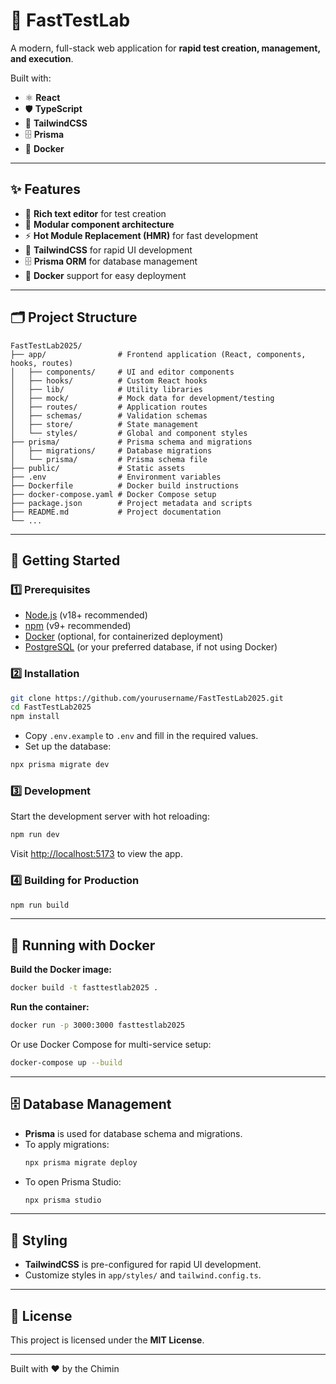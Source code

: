 # 🚀 **FastTestLab**

A modern, full-stack web application for **rapid test creation, management, and execution**.

Built with:
- ⚛️ **React**
- 🛡 **TypeScript**
- 🎨 **TailwindCSS**
- 🗄 **Prisma**
- 🐳 **Docker**

---

## ✨ Features

- 📝 **Rich text editor** for test creation
- 🧩 **Modular component architecture**
- ⚡️ **Hot Module Replacement (HMR)** for fast development
- 🎨 **TailwindCSS** for rapid UI development
- 🗄 **Prisma ORM** for database management
- 🐳 **Docker** support for easy deployment

---

## 🗂️ Project Structure

```text
FastTestLab2025/
├── app/                # Frontend application (React, components, hooks, routes)
│   ├── components/     # UI and editor components
│   ├── hooks/          # Custom React hooks
│   ├── lib/            # Utility libraries
│   ├── mock/           # Mock data for development/testing
│   ├── routes/         # Application routes
│   ├── schemas/        # Validation schemas
│   ├── store/          # State management
│   └── styles/         # Global and component styles
├── prisma/             # Prisma schema and migrations
│   ├── migrations/     # Database migrations
│   └── prisma/         # Prisma schema file
├── public/             # Static assets
├── .env                # Environment variables
├── Dockerfile          # Docker build instructions
├── docker-compose.yaml # Docker Compose setup
├── package.json        # Project metadata and scripts
├── README.md           # Project documentation
└── ...
```

---

## 🏁 Getting Started

### 1️⃣ Prerequisites
- [Node.js](https://nodejs.org/) (v18+ recommended)
- [npm](https://www.npmjs.com/) (v9+ recommended)
- [Docker](https://www.docker.com/) (optional, for containerized deployment)
- [PostgreSQL](https://www.postgresql.org/) (or your preferred database, if not using Docker)

### 2️⃣ Installation

```bash
git clone https://github.com/yourusername/FastTestLab2025.git
cd FastTestLab2025
npm install
```

- Copy `.env.example` to `.env` and fill in the required values.
- Set up the database:

```bash
npx prisma migrate dev
```

### 3️⃣ Development

Start the development server with hot reloading:

```bash
npm run dev
```

Visit [http://localhost:5173](http://localhost:5173) to view the app.

### 4️⃣ Building for Production

```bash
npm run build
```

---

## 🐳 Running with Docker

**Build the Docker image:**
```bash
docker build -t fasttestlab2025 .
```

**Run the container:**
```bash
docker run -p 3000:3000 fasttestlab2025
```

Or use Docker Compose for multi-service setup:
```bash
docker-compose up --build
```

---

## 🗄️ Database Management

- **Prisma** is used for database schema and migrations.
- To apply migrations:
  ```bash
  npx prisma migrate deploy
  ```
- To open Prisma Studio:
  ```bash
  npx prisma studio
  ```

---

## 🎨 Styling

- **TailwindCSS** is pre-configured for rapid UI development.
- Customize styles in `app/styles/` and `tailwind.config.ts`.

---

## 📄 License

This project is licensed under the **MIT License**.

---

Built with ❤️ by the Chimin